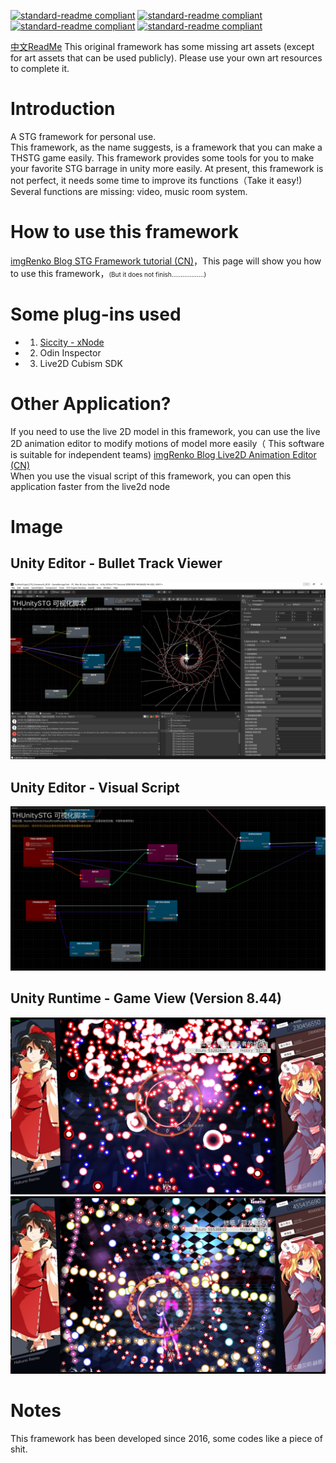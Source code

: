 [![standard-readme compliant](https://img.shields.io/badge/build-passing-brightgreen.svg?style=flat-square)](https://github.com/imgRenko/Screen-Art-THSTG-Framework-for-Unity) [![standard-readme compliant](https://img.shields.io/badge/license-MIT-informational.svg?style=flat-square)](https://github.com/imgRenko/Screen-Art-THSTG-Framework-for-Unity) [![standard-readme compliant](https://img.shields.io/badge/FrameworkVer-9.89-yellow.svg?style=flat-square)](https://github.com/imgRenko/Screen-Art-THSTG-Framework-for-Unity) [![standard-readme compliant](https://img.shields.io/badge/UnityRequire-2019.4fLTS-yellow.svg?style=flat-square)](https://github.com/imgRenko/Screen-Art-THSTG-Framework-for-Unity)

[中文ReadMe](https://github.com/imgRenko/Screen-Art-THSTG-Framework-for-Unity/blob/main/READMECN.md)
This original framework has some missing art assets (except for art assets that can be used publicly). Please use your own art resources to complete it.

# Introduction
A STG framework for personal use.  
This framework, as the name suggests, is a framework that you can make a THSTG game easily.
This framework provides some tools for you to make your favorite STG barrage in unity more easily.
At present, this framework is not perfect, it needs some time to improve its functions（Take it easy!)
Several functions are missing: video, music room system.


# How to use this framework
[imgRenko Blog STG Framework tutorial (CN)](https://imgrenko.gitee.io/2021/03/12/TouHouSTGFrameWorkTutorials/)，This page will show you how to use this framework，<font size = 1>(But it does not finish………………)</font>

# Some plug-ins used
* 1. [Siccity - xNode](https://github.com/Siccity/xNode)  
* 2. Odin Inspector  
* 3. Live2D Cubism SDK  

# Other Application?
If you need to use the live 2D model in this framework, you can use the live 2D animation editor to modify motions of model more easily（ This software is suitable for independent teams)
[imgRenko Blog Live2D Animation Editor (CN)](https://imgrenko.gitee.io/2020/09/16/Live2DAnimationEditor/)  
When you use the visual script of this framework, you can open this application faster from the live2d node

# Image
## Unity Editor - Bullet Track Viewer  
![image](https://github.com/imgRenko/Screen-Art-TH-STG-Framework-for-Unity/blob/main/ReadMeImage/Track.png)
## Unity Editor - Visual Script  
![image](https://github.com/imgRenko/Screen-Art-TH-STG-Framework-for-Unity/blob/main/ReadMeImage/xNode.png)
## Unity Runtime - Game View (Version 8.44)  
![image](https://github.com/imgRenko/Screen-Art-TH-STG-Framework-for-Unity/blob/main/ReadMeImage/1.png)
![image](https://github.com/imgRenko/Screen-Art-TH-STG-Framework-for-Unity/blob/main/ReadMeImage/2.png)

# Notes
This framework has been developed since 2016, some codes like a piece of shit.
